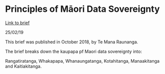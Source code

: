 
# Principles of Māori Data Sovereignty

[Link to brief](https://static1.squarespace.com/static/58e9b10f9de4bb8d1fb5ebbc/t/5bda208b4ae237cd89ee16e9/1541021836126/TMR+Māori+Data+Sovereignty+Principles+Oct+2018.pdf)

25/02/19 

This brief was published in October 2018, by Te Mana Raunanga.  

The brief breaks down the kaupapa pf Maori data sovereignty into:

Rangatiratanga, Whakapapa, Whanaungatanga, Kotahitanga, Manaakitanga and Kaitiakitanga.  
